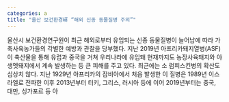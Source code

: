 ```yaml
---
categories: a
title: "울산 보건환경硏 “해외 신종 동물질병 주의”"
---
```

울산시 보건환경연구원이 최근 해외로부터 유입되는 신종 동물질병이 늘어남에 따라 가축사육농가들의 각별한 예방과 관찰을 당부했다. 지난 2019년 아프리카돼지열병(ASF)이 축산물을 통해 유럽과 중국을 거쳐 우리나라에 유입돼 현재까지도 농장사육돼지와 야생멧돼지에서 계속 발생하는 등 큰 피해를 주고 있다. 최근에는 소 럼피스킨병의 확산도 심상치 않다. 지난 1929년 아프리카의 잠비아에서 처음 발생한 이 질병은 1989년 이스라엘로 전파한 이후 2013년부터 터키, 그리스, 러시아 등에 이어 2019년부터는 중국, 대만, 싱가포르 등 아